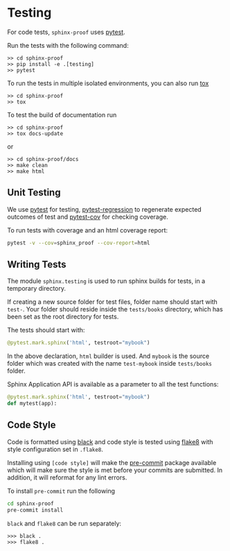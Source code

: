 # Testing

For code tests, `sphinx-proof` uses [pytest](https://docs.pytest.org/).

Run the tests with the following command:

```shell
>> cd sphinx-proof
>> pip install -e .[testing]
>> pytest
```

To run the tests in multiple isolated environments, you can also run [tox](https://tox.readthedocs.io/)

```shell
>> cd sphinx-proof
>> tox
```

To test the build of documentation run

```shell
>> cd sphinx-proof
>> tox docs-update
```

or

```shell
>> cd sphinx-proof/docs
>> make clean
>> make html
```

## Unit Testing

We use [pytest](https://docs.pytest.org/en/latest/) for testing, [pytest-regression](https://pytest-regressions.readthedocs.io/en/latest/) to regenerate expected outcomes of test and [pytest-cov](https://pytest-cov.readthedocs.io/en/latest/) for checking coverage.

To run tests with coverage and an html coverage report:

```bash
pytest -v --cov=sphinx_proof --cov-report=html
```

## Writing Tests

The module `sphinx.testing` is used to run sphinx builds for tests, in a temporary directory.

If creating a new source folder for test files, folder name should start with `test-`.
Your folder should reside inside the `tests/books` directory, which has been set as the root directory for tests.

The tests should start with:

```python
@pytest.mark.sphinx('html', testroot="mybook")
```
In the above declaration, `html` builder is used. And `mybook` is the source folder which was created with the name `test-mybook` inside `tests/books` folder.

Sphinx Application API is available as a parameter to all the test functions:

```python
@pytest.mark.sphinx('html', testroot="mybook")
def mytest(app):
```

## Code Style

Code is formatted using [black](https://github.com/ambv/black) and code style is tested using [flake8](http://flake8.pycqa.org) with style configuration set in `.flake8`.

Installing using `[code style]` will make the [pre-commit](https://pre-commit.com/) package available which will make sure the style is met before your commits are submitted. In addition, it will reformat for any lint errors.

To install `pre-commit` run the following

```bash
cd sphinx-proof
pre-commit install
```

`black` and `flake8` can be run separately:

```shell
>>> black .
>>> flake8 .
```
